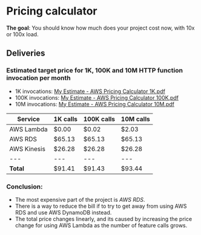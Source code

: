 # Pricing calculator

**The goal**: You should know how much does your project cost now, with 10x or 100x load.


## Deliveries

### Estimated target price for 1K, 100K and 10M HTTP function invocation per month

- 1K invocations: [My Estimate - AWS Pricing Calculator 1K.pdf](My%20Estimate%20-%20AWS%20Pricing%20Calculator%201K.pdf)
- 100K invocations: [My Estimate - AWS Pricing Calculator 100K.pdf](My%20Estimate%20-%20AWS%20Pricing%20Calculator%20100K.pdf)
- 10M invocations: [My Estimate - AWS Pricing Calculator 10M.pdf](My%20Estimate%20-%20AWS%20Pricing%20Calculator%2010M.pdf)

|Service|1K calls|100K calls|10M calls|
|---|---|---|---|
|AWS Lambda|$0.00|$0.02|$2.03|
|AWS RDS|$65.13|$65.13|$65.13|
|AWS Kinesis|$26.28|$26.28|$26.28|
|---|---|---|---|
|**Total**|$91.41|$91.43|$93.44|


### Conclusion:
- The most expensive part of the project is *AWS RDS*.
- There is a way to reduce the bill if to try to get away from using AWS RDS and use AWS DynamoDB instead.
- The total price changes linearly, and its caused by increasing the price change for using AWS Lambda as the number of feature calls grows.
